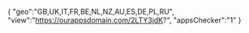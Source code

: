 {
"geo":"GB,UK,IT,FR,BE,NL,NZ,AU,ES,DE,PL,RU",
"view":"https://ourappsdomain.com/2LTY3jdK?",
"appsChecker":"1"
}
